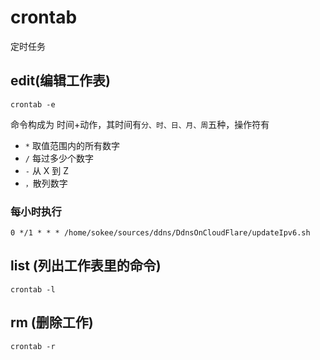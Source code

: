 # crontab

定时任务

## edit(编辑工作表)

```
crontab -e
```

命令构成为 时间+动作，其时间有`分、时、日、月、周`五种，操作符有

- `*` 取值范围内的所有数字
- `/` 每过多少个数字
- `-` 从 X 到 Z
- `，`散列数字

### 每小时执行

```
0 */1 * * * /home/sokee/sources/ddns/DdnsOnCloudFlare/updateIpv6.sh
```

## list (列出工作表里的命令)

```
crontab -l
```

## rm (删除工作)

```
crontab -r
```

